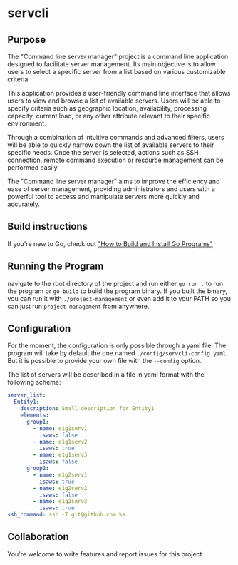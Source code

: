 # servcli

## Purpose

The "Command line server manager" project is a command line application designed to facilitate server management. Its
main objective is to allow users to select a specific server from a list based on various customizable criteria.

This application provides a user-friendly command line interface that allows users to view and browse a list of
available servers. Users will be able to specify criteria such as geographic location, availability, processing
capacity, current load, or any other attribute relevant to their specific environment.

Through a combination of intuitive commands and advanced filters, users will be able to quickly narrow down the list of
available servers to their specific needs. Once the server is selected, actions such as SSH connection, remote command
execution or resource management can be performed easily.

The "Command line server manager" aims to improve the efficiency and ease of server management, providing administrators
and users with a powerful tool to access and manipulate servers more quickly and accurately.

## Build instructions

If you're new to Go, check out ["How to Build and Install Go Programs"](https://www.digitalocean.com/community/tutorials/how-to-build-and-install-go-programs)

## Running the Program

navigate to the root directory of the project and run either `go run .` to run the program or `go build` to build the
program binary. If you built the binary, you can run it with `./project-management` or even add it to your PATH so you
can just run `project-management` from anywhere.

## Configuration

For the moment, the configuration is only possible through a yaml file. The program will take by default the one named
`./config/servcli-config.yaml`. But it is possible to provide your own file with the `--config` option.

The list of servers will be described in a file in yaml format with the following scheme:

```yaml
server_list:
  Entity1:
    description: Small description for Entity1
    elements:
      group1:
        - name: e1g1serv1
          isaws: false
        - name: e1g1serv2
          isaws: true
        - name: e1g1serv3
          isaws: false
      group2:
        - name: e1g2serv1
          isaws: true
        - name: e1g2serv2
          isaws: false
        - name: e1g2serv3
          isaws: true
ssh_command: ssh -T git@github.com %s
```

## Collaboration
You're welcome to write features and report issues for this project.
